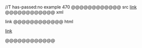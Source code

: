 //T has-passed:no
example 470
@@@@@@@@@@@@ src
[link](foo\bar)
@@@@@@@@@@@@ xml
<?xml version="1.0" encoding="UTF-8"?>
<!DOCTYPE document SYSTEM "CommonMark.dtd">
<document xmlns="http://commonmark.org/xml/1.0">
  <paragraph>
    <link destination="foo\bar" title="">
      <text>link</text>
    </link>
  </paragraph>
</document>
@@@@@@@@@@@@ html
<p><a href="foo%5Cbar">link</a></p>
@@@@@@@@@@@@
